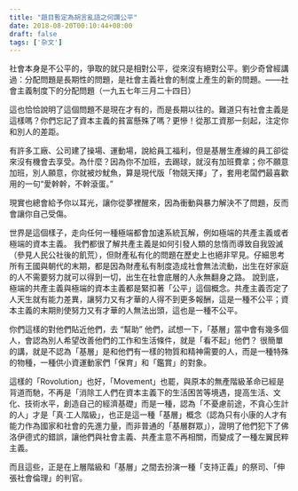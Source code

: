 ```yaml
---
title: "題目暫定為胡言亂語之何謂公平"
date: 2018-08-20T00:10:44+08:00
draft: false
tags: ['杂文']
---
```


社會本身是不公平的，爭取的就只是相對公平，從來沒有絕對公平。劉少奇曾經講過：分配問題是長期性的問題，是社會主義社會的制度上產生的新的問題。——社會主義制度下的分配問題（一九五七年三月二十四日）

這也恰恰說明了這個問題不是現在才有的，而是長期以往的。難道只有社會主義是這樣嗎？你們忘記了資本主義的貧富懸殊了嗎？更慘！從那工資那一刻起，注定你和別人的差距。 

有許多工廠、公司建了操場、運動場，說給員工福利，但是基層生產線的員工卻從來沒有機會去享受。為什麼？因為你不加班，去踢球，就沒有加班費拿；你不願意加班，別人願意，你就被炒魷魚，算是現代版「物競天擇」了，套用老闆們最喜歡用的一句“愛幹幹，不幹滾蛋。”

現實也總會給予你以耳光，讓你從夢裡醒來，因為衝動與暴力解決不了問題，反而會讓你自己受傷。

世界是這個樣子，走向任何一種極端都會加速系統瓦解，例如極端的共產主義或者極端的資本主義。
我們都很了解共產主義是如何引發人類的怠惰而導致自我毀滅（參見人民公社後的飢荒），但財產私有化的問題在歷史上也絕非罕見。仔細思考所有王國與朝代的末期，都是因為財產私有制度造成社會無法流動，出生在好家庭的人不需要努力就可以得到一切，出生在社會底層的人永無翻身之路。
說到底，極端的共產主義與極端的資本主義都是緊扣著「公平」這個概念。共產主義否定了人天生就有能力差異，讓努力又有才華的人得不到更多報酬，這是一種不公平；資本主義的末期則使努力又有才華的人無法出頭，這也是一種不公平。

你們這樣的對他們貼近他們，去 “幫助” 他們，試想一下，「基層」當中會有幾多個人，會認為別人希望改善他們的工作和生活條件，就是「看不起」他們？ 很簡單的講，就是不認為「基層」是和他們有一樣的物質和精神需要的人，而是一種特殊的物種，一種供小資運動家們「保育」和「鑑賞」的對象。

這樣的「Rovolution」也好，「Movement」也罷，與原本的無產階級革命已經是背道而馳，不再是「消除工人們在資本主義下的生活困苦等境遇，提高生活、文化、技術水平，創造自己的經濟基礎」而是一種，認為「不憂慮前途，不貪心生計的人」才是「真·工人階級」，也正是這一種「基層」概念（認為只有小康的人才有能力作為國家和社會的先進力量，而非普通的「基層群眾」），證明了他們犯下了佛洛伊德式的錯誤，讓他們與社會主義、共產主意不再相關，而變成了一種左翼民粹主義。
 
而且這些，正是在上層階級和「基層」之間去扮演一種「支持正義」的祭司、「伸張社會倫理」的判官。
